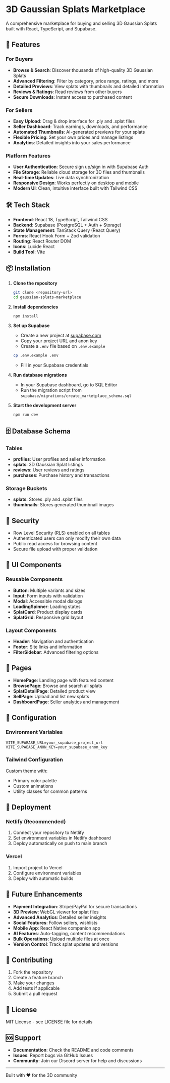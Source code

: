 # 3D Gaussian Splats Marketplace

A comprehensive marketplace for buying and selling 3D Gaussian Splats built with React, TypeScript, and Supabase.

## 🚀 Features

### For Buyers
- **Browse & Search**: Discover thousands of high-quality 3D Gaussian Splats
- **Advanced Filtering**: Filter by category, price range, ratings, and more
- **Detailed Previews**: View splats with thumbnails and detailed information
- **Reviews & Ratings**: Read reviews from other buyers
- **Secure Downloads**: Instant access to purchased content

### For Sellers
- **Easy Upload**: Drag & drop interface for .ply and .splat files
- **Seller Dashboard**: Track earnings, downloads, and performance
- **Automated Thumbnails**: AI-generated previews for your splats
- **Flexible Pricing**: Set your own prices and manage listings
- **Analytics**: Detailed insights into your sales performance

### Platform Features
- **User Authentication**: Secure sign up/sign in with Supabase Auth
- **File Storage**: Reliable cloud storage for 3D files and thumbnails
- **Real-time Updates**: Live data synchronization
- **Responsive Design**: Works perfectly on desktop and mobile
- **Modern UI**: Clean, intuitive interface built with Tailwind CSS

## 🛠 Tech Stack

- **Frontend**: React 18, TypeScript, Tailwind CSS
- **Backend**: Supabase (PostgreSQL + Auth + Storage)
- **State Management**: TanStack Query (React Query)
- **Forms**: React Hook Form + Zod validation
- **Routing**: React Router DOM
- **Icons**: Lucide React
- **Build Tool**: Vite

## 📦 Installation

1. **Clone the repository**
   ```bash
   git clone <repository-url>
   cd gaussian-splats-marketplace
   ```

2. **Install dependencies**
   ```bash
   npm install
   ```

3. **Set up Supabase**
   - Create a new project at [supabase.com](https://supabase.com)
   - Copy your project URL and anon key
   - Create a `.env` file based on `.env.example`
   ```bash
   cp .env.example .env
   ```
   - Fill in your Supabase credentials

4. **Run database migrations**
   - In your Supabase dashboard, go to SQL Editor
   - Run the migration script from `supabase/migrations/create_marketplace_schema.sql`

5. **Start the development server**
   ```bash
   npm run dev
   ```

## 🗄 Database Schema

### Tables
- **profiles**: User profiles and seller information
- **splats**: 3D Gaussian Splat listings
- **reviews**: User reviews and ratings
- **purchases**: Purchase history and transactions

### Storage Buckets
- **splats**: Stores .ply and .splat files
- **thumbnails**: Stores generated thumbnail images

## 🔐 Security

- Row Level Security (RLS) enabled on all tables
- Authenticated users can only modify their own data
- Public read access for browsing content
- Secure file upload with proper validation

## 🎨 UI Components

### Reusable Components
- **Button**: Multiple variants and sizes
- **Input**: Form inputs with validation
- **Modal**: Accessible modal dialogs
- **LoadingSpinner**: Loading states
- **SplatCard**: Product display cards
- **SplatGrid**: Responsive grid layout

### Layout Components
- **Header**: Navigation and authentication
- **Footer**: Site links and information
- **FilterSidebar**: Advanced filtering options

## 📱 Pages

- **HomePage**: Landing page with featured content
- **BrowsePage**: Browse and search all splats
- **SplatDetailPage**: Detailed product view
- **SellPage**: Upload and list new splats
- **DashboardPage**: Seller analytics and management

## 🔧 Configuration

### Environment Variables
```env
VITE_SUPABASE_URL=your_supabase_project_url
VITE_SUPABASE_ANON_KEY=your_supabase_anon_key
```

### Tailwind Configuration
Custom theme with:
- Primary color palette
- Custom animations
- Utility classes for common patterns

## 🚀 Deployment

### Netlify (Recommended)
1. Connect your repository to Netlify
2. Set environment variables in Netlify dashboard
3. Deploy automatically on push to main branch

### Vercel
1. Import project to Vercel
2. Configure environment variables
3. Deploy with automatic builds

## 🔮 Future Enhancements

- **Payment Integration**: Stripe/PayPal for secure transactions
- **3D Preview**: WebGL viewer for splat files
- **Advanced Analytics**: Detailed seller insights
- **Social Features**: Follow sellers, wishlists
- **Mobile App**: React Native companion app
- **AI Features**: Auto-tagging, content recommendations
- **Bulk Operations**: Upload multiple files at once
- **Version Control**: Track splat updates and versions

## 🤝 Contributing

1. Fork the repository
2. Create a feature branch
3. Make your changes
4. Add tests if applicable
5. Submit a pull request

## 📄 License

MIT License - see LICENSE file for details

## 🆘 Support

- **Documentation**: Check the README and code comments
- **Issues**: Report bugs via GitHub Issues
- **Community**: Join our Discord server for help and discussions

---

Built with ❤️ for the 3D community